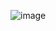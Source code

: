 ![image](https://github.com/bbYcH/duck_curve_from_australia/blob/master/duck_curve_from_California.png)
